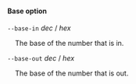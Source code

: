 #### Base option

`--base-in` *dec* / *hex*

&nbsp;&nbsp;&nbsp;&nbsp;The base of the number that is in.

`--base-out` *dec* / *hex*

&nbsp;&nbsp;&nbsp;&nbsp;The base of the number that is out.
